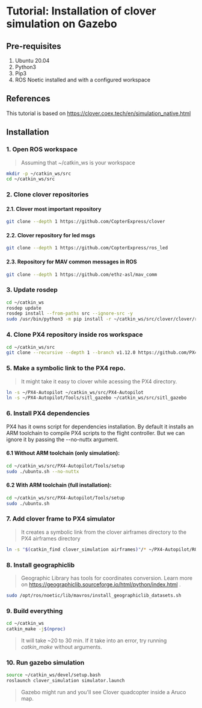 # Tutorial: Installation of clover simulation on Gazebo

## Pre-requisites
1. Ubuntu 20.04
2. Python3
3. Pip3
5. ROS Noetic installed and with a configured workspace

## References
This tutorial is based on https://clover.coex.tech/en/simulation_native.html

## Installation
### 1. Open ROS workspace

> Assuming that ~/catkin_ws is your workspace

```bash
mkdir -p ~/catkin_ws/src
cd ~/catkin_ws/src
```

### 2. Clone clover repositories
#### 2.1. Clover most important repository
```bash
git clone --depth 1 https://github.com/CopterExpress/clover
```

#### 2.2. Clover repository for led msgs
```bash
git clone --depth 1 https://github.com/CopterExpress/ros_led
```

#### 2.3. Repository for MAV common messages in ROS
```bash
git clone --depth 1 https://github.com/ethz-asl/mav_comm
```

### 3. Update rosdep
```bash
cd ~/catkin_ws
rosdep update
rosdep install --from-paths src --ignore-src -y
sudo /usr/bin/python3 -m pip install -r ~/catkin_ws/src/clover/clover/requirements.txt
```

### 4. Clone PX4 repository inside ros workspace
```bash
cd ~/catkin_ws/src
git clone --recursive --depth 1 --branch v1.12.0 https://github.com/PX4/PX4-Autopilot.git ~/PX4-Autopilot
```
### 5. Make a symbolic link to the PX4 repo. 

> It might take it easy to clover while acessing the PX4 directory.

```bash
ln -s ~/PX4-Autopilot ~/catkin_ws/src/PX4-Autopilot
ln -s ~/PX4-Autopilot/Tools/sitl_gazebo ~/catkin_ws/src/sitl_gazebo
```

### 6. Install PX4 dependencies

PX4 has it owns script for dependencies installation. By default it installs an ARM toolchain to compile PX4 scripts to the flight controller. But we can ignore it by passing the --no-nuttx argument.

#### 6.1 Without ARM toolchain (only simulation):

```bash
cd ~/catkin_ws/src/PX4-Autopilot/Tools/setup
sudo ./ubuntu.sh --no-nuttx
```

#### 6.2 With ARM toolchain (full installation):

```bash
cd ~/catkin_ws/src/PX4-Autopilot/Tools/setup
sudo ./ubuntu.sh
```

### 7. Add clover frame to PX4 simulator

> It creates a symbolic link from the clover airframes directory to the PX4 airframes directory

```bash
ln -s "$(catkin_find clover_simulation airframes)"/* ~/PX4-Autopilot/ROMFS/px4fmu_common/init.d-posix/airframes/
```

### 8. Install geographiclib
 
 > Geographic Library has tools for coordinates conversion. Learn more on https://geographiclib.sourceforge.io/html/python/index.html .
 
```bash
sudo /opt/ros/noetic/lib/mavros/install_geographiclib_datasets.sh
```

### 9. Build everything

```bash
cd ~/catkin_ws
catkin_make -j$(nproc)
```
> It will take ~20 to 30 min. If it take into an error, try running *catkin_make* without arguments.


### 10. Run gazebo simulation

```bash
source ~/catkin_ws/devel/setup.bash
roslaunch clover_simulation simulator.launch
```
> Gazebo might run and you'll see Clover quadcopter inside a Aruco map.
